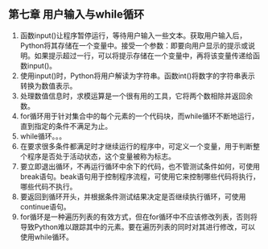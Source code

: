 ## 第七章 用户输入与while循环

1. 函数input()让程序暂停运行，等待用户输入一些文本。获取用户输入后，Python将其存储在一个变量中。接受一个参数：即要向用户显示的提示或说明。如果提示超过一行，可以将提示存储在一个变量中，再将该变量传递给函数input()。
2. 使用input()时，Python将用户解读为字符串。函数int()将数字的字符串表示转换为数值表示。
3. 处理数值信息时，求模运算是一个很有用的工具，它将两个数相除并返回余数。
4. for循环用于针对集合中的每个元素的一个代码块，而while循环不断地运行，直到指定的条件不满足为止。
5. while循环。。。
6. 在要求很多条件都满足时才继续运行的程序中，可定义一个变量，用于判断整个程序是否处于活动状态，这个变量被称为标志。
7. 要立即退出循环，不再运行循环中余下的代码，也不管测试条件如何，可使用break语句。beak语句用于控制程序流程，可使用它来控制哪些代码将执行，哪些代码不执行。
8. 要返回到循环开头，并根据条件测试结果决定是否继续执行循环，可使用continue语句。
9. for循环是一种遍历列表的有效方式，但在for循环中不应该修改列表，否则将导致Python难以跟踪其中的元素。要在遍历列表的同时对其进行修改，可以使用while循环。